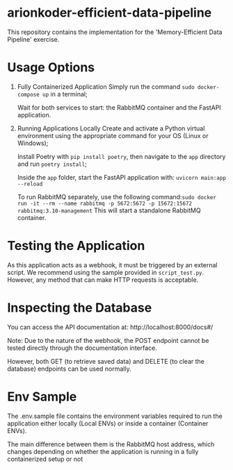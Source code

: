 # arionkoder-efficient-data-pipeline
This repository contains the implementation for the 'Memory-Efficient Data Pipeline' exercise.


# Usage Options
1) Fully Containerized Application
    Simply run the command `sudo docker-compose up` in a terminal;

    Wait for both services to start: the RabbitMQ container and the FastAPI application.


2) Running Applications Locally
    Create and activate a Python virtual environment using the appropriate command for your OS (Linux or Windows);

    Install Poetry with `pip install poetry`, then navigate to the `app` directory and run `poetry install`;

    Inside the `app` folder, start the FastAPI application with: `uvicorn main:app --reload`

    To run RabbitMQ separately, use the following command:`sudo docker run -it --rm --name rabbitmq -p 5672:5672 -p 15672:15672 rabbitmq:3.10-management`
    This will start a standalone RabbitMQ container.


# Testing the Application
As this application acts as a webhook, it must be triggered by an external script.
We recommend using the sample provided in `script_test.py`. However, any method that can make HTTP requests is acceptable.

# Inspecting the Database
You can access the API documentation at: http://localhost:8000/docs#/

Note: Due to the nature of the webhook, the POST endpoint cannot be tested directly through the documentation interface.
    
However, both GET (to retrieve saved data) and DELETE (to clear the database) endpoints can be used normally.

# Env Sample
The .env.sample file contains the environment variables required to run the application either locally (Local ENVs) or inside a container (Container ENVs).

The main difference between them is the RabbitMQ host address, which changes depending on whether the application is running in a fully containerized setup or not